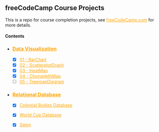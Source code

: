 ## freeCodeCamp Course Projects
This is a repo for course completion projects, see <a href="https://www.freecodecamp.org/" style="color: orange;">freeCodeCamp.com</a> for more details.



#### Contents

  - ### <a href="https://www.freecodecamp.org/learn/data-visualization/" style="color: orange;">Data Visualization</a>
    - [x] <a target="_blank" href="https://codepen.io/pakkerman/pen/vYbPBqw" style="color: orange;">01 - BarChart</a>
    - [x] <a target="_blank" href="https://codepen.io/pakkerman/pen/bGzPwQr" style="color: orange;">02 - ScatterplotGraph</a>
    - [x] <a target="_blank" href="https://codepen.io/pakkerman/pen/GReKaVm" style="color: orange;">03 - HeatMap</a>
    - [x] <a target="_blank" href="https://codepen.io/pakkerman/pen/eYXJRzE" style="color: orange;">04 - ChoroplethMap</a>
    - [ ] <a target="_blank" href="" style="color: orange;">05 - TreemapDiagram</a>
  - ### <a href="https://www.freecodecamp.org/learn/relational-database" style="color: orange;">Relational Database</a>
    - [x] <a target="_blank" href="https://www.freecodecamp.org/learn/relational-database/build-a-celestial-bodies-database-project/build-a-celestial-bodies-database" style="color: orange;">Celestial Bodies Database</a>
    - [x] <a target="_blank" href="https://www.freecodecamp.org/learn/relational-database/build-a-world-cup-database-project/build-a-world-cup-database" style="color: orange;">World Cup Database</a>
    - [x] <a target="_blank" href="https://www.freecodecamp.org/learn/relational-database/build-a-salon-appointment-scheduler-project/build-a-salon-appointment-scheduler" style="color: orange;">Salon</a>

